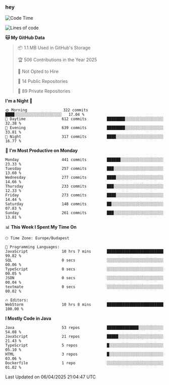 ### hey

<!--START_SECTION:waka-->
![Code Time](http://img.shields.io/badge/Code%20Time-1%2C156%20hrs%2027%20mins-blue)

![Lines of code](https://img.shields.io/badge/From%20Hello%20World%20I%27ve%20Written-2.6%20million%20lines%20of%20code-blue)

**🐱 My GitHub Data** 

> 📦 1.1 MB Used in GitHub's Storage 
 > 
> 🏆 506 Contributions in the Year 2025
 > 
> 🚫 Not Opted to Hire
 > 
> 📜 14 Public Repositories 
 > 
> 🔑 89 Private Repositories 
 > 
**I'm a Night 🦉** 

```text
🌞 Morning                322 commits         ████░░░░░░░░░░░░░░░░░░░░░   17.04 % 
🌆 Daytime                612 commits         ████████░░░░░░░░░░░░░░░░░   32.38 % 
🌃 Evening                639 commits         ████████░░░░░░░░░░░░░░░░░   33.81 % 
🌙 Night                  317 commits         ████░░░░░░░░░░░░░░░░░░░░░   16.77 % 
```
📅 **I'm Most Productive on Monday** 

```text
Monday                   441 commits         ██████░░░░░░░░░░░░░░░░░░░   23.33 % 
Tuesday                  257 commits         ███░░░░░░░░░░░░░░░░░░░░░░   13.60 % 
Wednesday                277 commits         ████░░░░░░░░░░░░░░░░░░░░░   14.66 % 
Thursday                 233 commits         ███░░░░░░░░░░░░░░░░░░░░░░   12.33 % 
Friday                   273 commits         ████░░░░░░░░░░░░░░░░░░░░░   14.44 % 
Saturday                 148 commits         ██░░░░░░░░░░░░░░░░░░░░░░░   07.83 % 
Sunday                   261 commits         ███░░░░░░░░░░░░░░░░░░░░░░   13.81 % 
```


📊 **This Week I Spent My Time On** 

```text
🕑︎ Time Zone: Europe/Budapest

💬 Programming Languages: 
JavaScript               10 hrs 7 mins       █████████████████████████   99.82 % 
SQL                      0 secs              ░░░░░░░░░░░░░░░░░░░░░░░░░   00.06 % 
TypeScript               0 secs              ░░░░░░░░░░░░░░░░░░░░░░░░░   00.05 % 
JSON                     0 secs              ░░░░░░░░░░░░░░░░░░░░░░░░░   00.04 % 
textmate                 0 secs              ░░░░░░░░░░░░░░░░░░░░░░░░░   00.02 % 

🔥 Editors: 
WebStorm                 10 hrs 8 mins       █████████████████████████   100.00 % 
```

**I Mostly Code in Java** 

```text
Java                     53 repos            ██████████████░░░░░░░░░░░   54.08 % 
JavaScript               21 repos            █████░░░░░░░░░░░░░░░░░░░░   21.43 % 
TypeScript               5 repos             █░░░░░░░░░░░░░░░░░░░░░░░░   05.10 % 
HTML                     3 repos             █░░░░░░░░░░░░░░░░░░░░░░░░   03.06 % 
Dockerfile               1 repo              ░░░░░░░░░░░░░░░░░░░░░░░░░   01.02 % 
```




 Last Updated on 06/04/2025 21:04:47 UTC
<!--END_SECTION:waka-->
